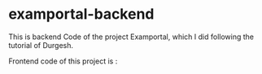 # examportal-backend

This is backend Code of the project Examportal, which I did following the tutorial of Durgesh. 

Frontend code of this project is : 

